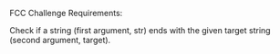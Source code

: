 FCC Challenge Requirements:

Check if a string (first argument, str) ends with the given target string (second argument, target).